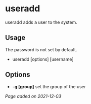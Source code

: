 # useradd
useradd adds a user to the system.

## Usage
The password is not set by default.

- useradd [options] [username]

## Options
- **-g [group]** set the group of the user

*Page added on 2021-12-03*

